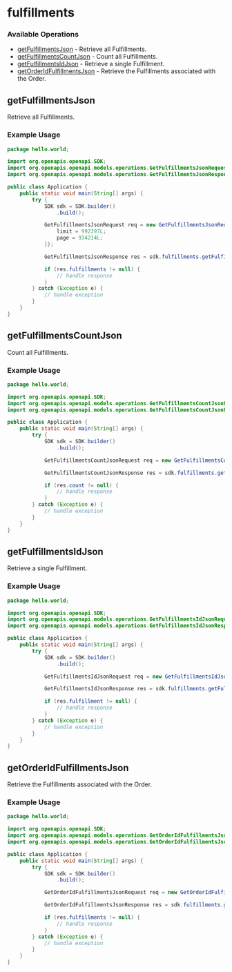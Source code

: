 # fulfillments

### Available Operations

* [getFulfillmentsJson](#getfulfillmentsjson) - Retrieve all Fulfillments.
* [getFulfillmentsCountJson](#getfulfillmentscountjson) - Count all Fulfillments.
* [getFulfillmentsIdJson](#getfulfillmentsidjson) - Retrieve a single Fulfillment.
* [getOrderIdFulfillmentsJson](#getorderidfulfillmentsjson) - Retrieve the Fulfillments associated with the Order.

## getFulfillmentsJson

Retrieve all Fulfillments.

### Example Usage

```java
package hello.world;

import org.openapis.openapi.SDK;
import org.openapis.openapi.models.operations.GetFulfillmentsJsonRequest;
import org.openapis.openapi.models.operations.GetFulfillmentsJsonResponse;

public class Application {
    public static void main(String[] args) {
        try {
            SDK sdk = SDK.builder()
                .build();

            GetFulfillmentsJsonRequest req = new GetFulfillmentsJsonRequest("rerum", "adipisci") {{
                limit = 992397L;
                page = 934214L;
            }};            

            GetFulfillmentsJsonResponse res = sdk.fulfillments.getFulfillmentsJson(req);

            if (res.fulfillments != null) {
                // handle response
            }
        } catch (Exception e) {
            // handle exception
        }
    }
}
```

## getFulfillmentsCountJson

Count all Fulfillments.

### Example Usage

```java
package hello.world;

import org.openapis.openapi.SDK;
import org.openapis.openapi.models.operations.GetFulfillmentsCountJsonRequest;
import org.openapis.openapi.models.operations.GetFulfillmentsCountJsonResponse;

public class Application {
    public static void main(String[] args) {
        try {
            SDK sdk = SDK.builder()
                .build();

            GetFulfillmentsCountJsonRequest req = new GetFulfillmentsCountJsonRequest("modi", "iste");            

            GetFulfillmentsCountJsonResponse res = sdk.fulfillments.getFulfillmentsCountJson(req);

            if (res.count != null) {
                // handle response
            }
        } catch (Exception e) {
            // handle exception
        }
    }
}
```

## getFulfillmentsIdJson

Retrieve a single Fulfillment.

### Example Usage

```java
package hello.world;

import org.openapis.openapi.SDK;
import org.openapis.openapi.models.operations.GetFulfillmentsIdJsonRequest;
import org.openapis.openapi.models.operations.GetFulfillmentsIdJsonResponse;

public class Application {
    public static void main(String[] args) {
        try {
            SDK sdk = SDK.builder()
                .build();

            GetFulfillmentsIdJsonRequest req = new GetFulfillmentsIdJsonRequest("dolorum", 535633, "pariatur");            

            GetFulfillmentsIdJsonResponse res = sdk.fulfillments.getFulfillmentsIdJson(req);

            if (res.fulfillment != null) {
                // handle response
            }
        } catch (Exception e) {
            // handle exception
        }
    }
}
```

## getOrderIdFulfillmentsJson

Retrieve the Fulfillments associated with the Order.

### Example Usage

```java
package hello.world;

import org.openapis.openapi.SDK;
import org.openapis.openapi.models.operations.GetOrderIdFulfillmentsJsonRequest;
import org.openapis.openapi.models.operations.GetOrderIdFulfillmentsJsonResponse;

public class Application {
    public static void main(String[] args) {
        try {
            SDK sdk = SDK.builder()
                .build();

            GetOrderIdFulfillmentsJsonRequest req = new GetOrderIdFulfillmentsJsonRequest("provident", 750844, "libero");            

            GetOrderIdFulfillmentsJsonResponse res = sdk.fulfillments.getOrderIdFulfillmentsJson(req);

            if (res.fulfillments != null) {
                // handle response
            }
        } catch (Exception e) {
            // handle exception
        }
    }
}
```
